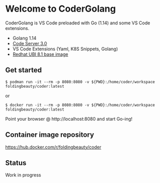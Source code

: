 # Welcome to CoderGolang

CoderGolang is VS Code preloaded with Go (1.14) and some VS Code extensions.

- Golang 1.14
- [Code Server 3.0](https://github.com/cdr/code-server)
- VS Code Extensions (Yaml, K8S Snippets, Golang)
- [Redhat UBI 8.1 base image](https://access.redhat.com/containers/?tab=overview#/registry.access.redhat.com/ubi8/ubi)

## Get started

`$ podman run -it --rm -p 8080:8080 -v ${PWD}:/home/coder/workspace foldingbeauty/coder:latest`

or

`$ docker run -it --rm -p 8080:8080 -v ${PWD}:/home/coder/workspace foldingbeauty/coder:latest`


Point your browser @ http://localhost:8080 and start Go-ing!

## Container image repository

https://hub.docker.com/r/foldingbeauty/coder

## Status

Work in progress
